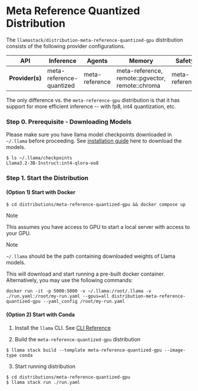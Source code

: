 # Meta Reference Quantized Distribution

The `llamastack/distribution-meta-reference-quantized-gpu` distribution consists of the following provider configurations.


| **API**         	| **Inference**            	| **Agents**     	| **Memory**                                       	| **Safety**     	| **Telemetry**  	|
|-----------------	|------------------------  	|----------------	|--------------------------------------------------	|----------------	|----------------	|
| **Provider(s)** 	| meta-reference-quantized  | meta-reference 	| meta-reference, remote::pgvector, remote::chroma 	| meta-reference 	| meta-reference 	|

The only difference vs. the `meta-reference-gpu` distribution is that it has support for more efficient inference -- with fp8, int4 quantization, etc.

### Step 0. Prerequisite - Downloading Models
Please make sure you have llama model checkpoints downloaded in `~/.llama` before proceeding. See [installation guide](https://llama-stack.readthedocs.io/en/latest/cli_reference/download_models.html) here to download the models.

```
$ ls ~/.llama/checkpoints
Llama3.2-3B-Instruct:int4-qlora-eo8
```

### Step 1. Start the Distribution
#### (Option 1) Start with Docker
```
$ cd distributions/meta-reference-quantized-gpu && docker compose up
```

> [!NOTE]
> This assumes you have access to GPU to start a local server with access to your GPU.


> [!NOTE]
> `~/.llama` should be the path containing downloaded weights of Llama models.


This will download and start running a pre-built docker container. Alternatively, you may use the following commands:

```
docker run -it -p 5000:5000 -v ~/.llama:/root/.llama -v ./run.yaml:/root/my-run.yaml --gpus=all distribution-meta-reference-quantized-gpu --yaml_config /root/my-run.yaml
```

#### (Option 2) Start with Conda

1. Install the `llama` CLI. See [CLI Reference](https://llama-stack.readthedocs.io/en/latest/cli_reference/index.html)

2. Build the `meta-reference-quantized-gpu` distribution

```
$ llama stack build --template meta-reference-quantized-gpu --image-type conda
```

3. Start running distribution
```
$ cd distributions/meta-reference-quantized-gpu
$ llama stack run ./run.yaml
```